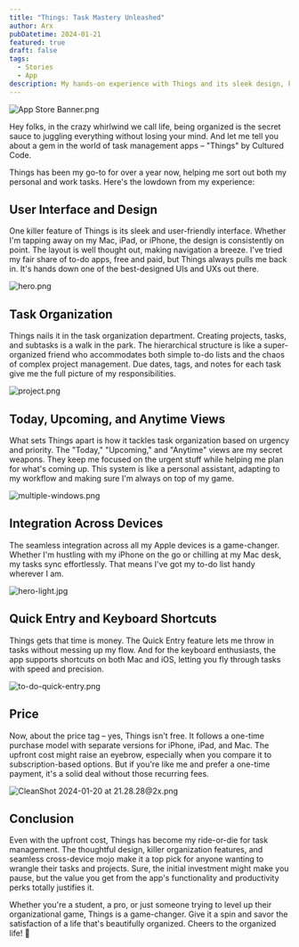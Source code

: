 ```yaml
---
title: "Things: Task Mastery Unleashed"
author: Arx
pubDatetime: 2024-01-21
featured: true
draft: false
tags:
  - Stories
  - App
description: My hands-on experience with Things and its sleek design, killer task organization, and seamless cross-device magic, the ultimate go-to for a well-organized life!
---
```


![App Store Banner.png](@assets/images/things/App_Store_Banner.png)

Hey folks, in the crazy whirlwind we call life, being organized is the secret sauce to juggling everything without losing your mind. And let me tell you about a gem in the world of task management apps – "Things" by Cultured Code.

Things has been my go-to for over a year now, helping me sort out both my personal and work tasks. Here's the lowdown from my experience:

## **User Interface and Design**

One killer feature of Things is its sleek and user-friendly interface. Whether I'm tapping away on my Mac, iPad, or iPhone, the design is consistently on point. The layout is well thought out, making navigation a breeze. I've tried my fair share of to-do apps, free and paid, but Things always pulls me back in. It's hands down one of the best-designed UIs and UXs out there.

![hero.png](@assets/images/things/hero.png)

## **Task Organization**

Things nails it in the task organization department. Creating projects, tasks, and subtasks is a walk in the park. The hierarchical structure is like a super-organized friend who accommodates both simple to-do lists and the chaos of complex project management. Due dates, tags, and notes for each task give me the full picture of my responsibilities.

![project.png](@assets/images/things/project.png)

## **Today, Upcoming, and Anytime Views**

What sets Things apart is how it tackles task organization based on urgency and priority. The "Today," "Upcoming," and "Anytime" views are my secret weapons. They keep me focused on the urgent stuff while helping me plan for what's coming up. This system is like a personal assistant, adapting to my workflow and making sure I'm always on top of my game.

![multiple-windows.png](@assets/images/things/multiple-windows.png)

## **Integration Across Devices**

The seamless integration across all my Apple devices is a game-changer. Whether I'm hustling with my iPhone on the go or chilling at my Mac desk, my tasks sync effortlessly. That means I've got my to-do list handy wherever I am.

![hero-light.jpg](@assets/images/things/hero-light.jpg)

## **Quick Entry and Keyboard Shortcuts**

Things gets that time is money. The Quick Entry feature lets me throw in tasks without messing up my flow. And for the keyboard enthusiasts, the app supports shortcuts on both Mac and iOS, letting you fly through tasks with speed and precision.

![to-do-quick-entry.png](@assets/images/things/to-do-quick-entry.png)

## **Price**

Now, about the price tag – yes, Things isn't free. It follows a one-time purchase model with separate versions for iPhone, iPad, and Mac. The upfront cost might raise an eyebrow, especially when you compare it to subscription-based options. But if you're like me and prefer a one-time payment, it's a solid deal without those recurring fees.

![CleanShot 2024-01-20 at 21.28.28@2x.png](@assets/images/things/price.png)

## **Conclusion**

Even with the upfront cost, Things has become my ride-or-die for task management. The thoughtful design, killer organization features, and seamless cross-device mojo make it a top pick for anyone wanting to wrangle their tasks and projects. Sure, the initial investment might make you pause, but the value you get from the app's functionality and productivity perks totally justifies it.

Whether you're a student, a pro, or just someone trying to level up their organizational game, Things is a game-changer. Give it a spin and savor the satisfaction of a life that's beautifully organized. Cheers to the organized life! 🚀
